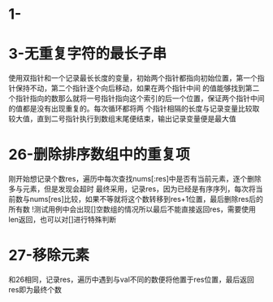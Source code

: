 # 1-
# 3-无重复字符的最长子串
  使用双指针和一个记录最长长度的变量，初始两个指针都指向初始位置，第一个指针保持不动，第二个指针逐个向后移动，如果在两个指针中间
  的值能够找到第二个指针指向的数那么就将一号指针指向这个索引的后一个位置，保证两个指针中间的值都是没有出现重复的。每次循环都将两
  个指针相隔的长度与记录变量比较取较大值，直到二号指针执行到数组末尾便结束，输出记录变量便是最大值

# 26-删除排序数组中的重复项
  刚开始想记录个数res，遍历中每次查找nums[:res]中是否有当前元素，逐个删除多与元素，但是发现会超时
  最终采用，记录res，因为已经是有序序列，每次将当前数与nums[res]比较，如果不等就将这个数转移到res+1位置，最后删除res后的所有数
  !测试用例中会出现[]空数组的情况所以最后不能直接返回res，需要使用len返回，也可以对[]进行特殊判断
  
# 27-移除元素
  和26相同，记录res，遍历中遇到与val不同的数便将他置于res位置，最后返回res即为最终个数
